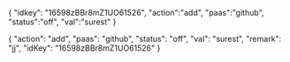 {
"idkey": "16598zBBr8mZ1UO61526",
"action":"add",
"paas":"github",
"status":"off",
"val":"surest"
}


{
"action": "add",
"paas": "github",
"status": "off",
"val": "surest",
"remark": "jj",
"idKey": "16598zBBr8mZ1UO61526"
}